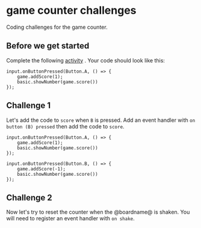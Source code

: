 # game counter challenges

Coding challenges for the game counter. 

## Before we get started

Complete the following [activity](/lessons/game-counter/activity) . Your code should look like this:

```blocks
input.onButtonPressed(Button.A, () => {
    game.addScore(1);
    basic.showNumber(game.score())
});
```

## Challenge 1

Let's add the code to `score` when `B` is pressed. Add an event handler with `on button (B) pressed` then add the code to `score`.


```blocks
input.onButtonPressed(Button.A, () => {
    game.addScore(1);
    basic.showNumber(game.score())
});

input.onButtonPressed(Button.B, () => {
    game.addScore(-1);
    basic.showNumber(game.score())
});
```


## Challenge 2

Now let's try to reset the counter when the @boardname@ is shaken. You will need to register an event handler with `on shake`.

